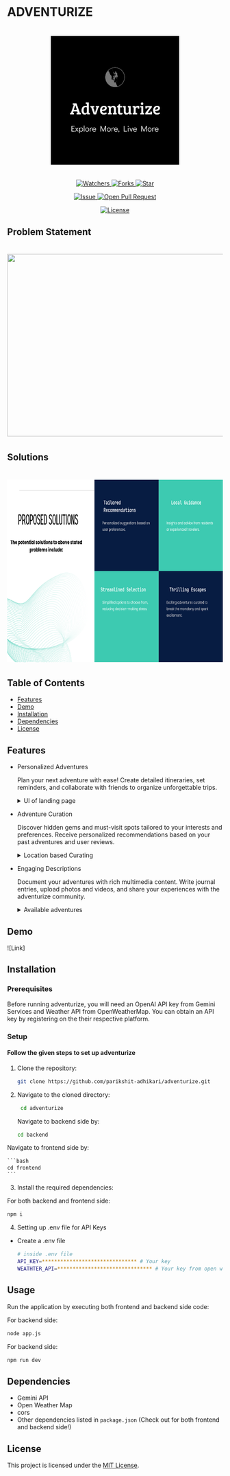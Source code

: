# ADVENTURIZE

# <p align="center"><img src="https://github.com/parikshit-adhikari/adventurize/blob/main/assets/logo.png" width=300 /></p>

<p align="center">
    <p align="center">
        <a href="https://github.com/parikshit-adhikari/adventurize" target="blank">
            <img src="https://img.shields.io/github/watchers/parikshit-adhikari/adventurize?style=for-the-badge&logo=appveyor" alt="Watchers"/>
        </a>  
        <a href="https://github.com/parikshit-adhikari/adventurize/fork" target="blank">
            <img src="https://img.shields.io/github/forks/parikshit-adhikari/adventurize?style=for-the-badge&logo=appveyor" alt="Forks"/>
        </a>
        <a href="https://github.com/parikshit-adhikari/adventurize/stargazers" target="blank">
            <img src="https://img.shields.io/github/stars/parikshit-adhikari/adventurize?style=for-the-badge&logo=appveyor" alt="Star"/>
        </a>
    </p>
    <p align="center">
        <a href="https://github.com/parikshit-adhikari/adventurize/issues" target="blank">
            <img src="https://img.shields.io/github/issues/parikshit-adhikari/adventurize?style=for-the-badge&logo=appveyor" alt="Issue"/>
        </a>
        <a href="https://github.com/parikshit-adhikari/adventurize/pulls" target="blank">
            <img src="https://img.shields.io/github/issues-pr/parikshit-adhikari/adventurize?style=for-the-badge&logo=appveyor" alt="Open Pull Request"/>
        </a>
    </p>
    <p align="center">
        <a href="https://github.com/parikshit-adhikari/adventurize/blob/master/LICENSE" target="blank">
            <img src="https://img.shields.io/github/license/parikshit-adhikari/adventurize?style=for-the-badge&logo=appveyor" alt="License" />
        </a>
    </p>
</p>

<p align="center">
</p>

## Problem Statement

# <p align="center"><img src="https://github.com/parikshit-adhikari/adventurize/blob/main/assets/problem.png" width=750 height=425 /></p>

## Solutions

# <p align="center"><img src="https://github.com/parikshit-adhikari/adventurize/blob/main/assets/adventurize_solutions.png" width=750 height=425 /></p>

## Table of Contents

- [Features](#features)
- [Demo](#demo)
- [Installation](#installation)
- [Dependencies](#dependencies)
- [License](#license)

## Features

- Personalized Adventures

  Plan your next adventure with ease! Create detailed itineraries, set reminders, and collaborate with friends to organize unforgettable trips.
  <details>
    <summary>UI of landing page</summary>
    <img src="https://github.com/parikshit-adhikari/adventurize/blob/main/assets/image1.png" width=750/>
  </details>

- Adventure Curation

  Discover hidden gems and must-visit spots tailored to your interests and preferences. Receive personalized recommendations based on your past adventures and user reviews.

  <details>
    <summary>Location based Curating</summary>
    <img src="https://github.com/parikshit-adhikari/adventurize/blob/main/assets/image2.png" width=750/>

  </details>

- Engaging Descriptions

  Document your adventures with rich multimedia content. Write journal entries, upload photos and videos, and share your experiences with the adventurize community.
  <details>
    <summary>Available adventures</summary>
    <img src="https://github.com/parikshit-adhikari/adventurize/blob/main/assets/image3.png" width=750/>
  </details>

## Demo

![Link]

## Installation

### Prerequisites

Before running adventurize, you will need an OpenAI API key from Gemini Services and Weather API from OpenWeatherMap. You can obtain an API key by registering on the their respective platform.

### Setup

#### Follow the given steps to set up adventurize

1. Clone the repository:

   ```bash
   git clone https://github.com/parikshit-adhikari/adventurize.git
   ```

2. Navigate to the cloned directory:

   ```bash
    cd adventurize
   ```

   Navigate to backend side by:

   ```bash
   cd backend
   ``` 

Navigate to frontend side by:

    ```bash
    cd frontend
    ```

3. Install the required dependencies:

For both backend and frontend side:

```bash
npm i
```

4. Setting up .env file for API Keys

- Create a .env file

  ```bash
  # inside .env file
  API_KEY=******************************* # Your key
  WEATHTER_API=******************************* # Your key from open weather map
  ```
## Usage

Run the application by executing both frontend and backend side code:

For backend side:

```bash
node app.js 
```

For backend side:

```bash
npm run dev
```

## Dependencies

- Gemini API
- Open Weather Map  
- cors
- Other dependencies listed in `package.json` (Check out for both frontend and backend side!)

## License

This project is licensed under the [MIT License](/LICENSE).
